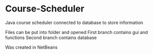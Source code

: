 # Course-Scheduler
Java course scheduler connected to database to store information

Files can be put into folder and opened
First branch contains gui and functions
Second branch contains database

Was created in NetBeans
